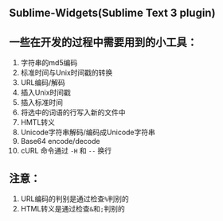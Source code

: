## Sublime-Widgets(Sublime Text 3 plugin)

## 一些在开发的过程中需要用到的小工具：

1. 字符串的md5编码
2. 标准时间与Unix时间戳的转换
3. URL编码/解码
4. 插入Unix时间戳
5. 插入标准时间
6. 将选中的词语的行写入新的文件中
7. HMTL转义
8. Unicode字符串解码/编码成Unicode字符串
9. Base64 encode/decode
10. cURL 命令通过 `-H` 和 `--` 换行

## 注意：

1. URL编码的判别是通过检查`%`判别的
2. HTML转义是通过检查`&`和`;`判别的
